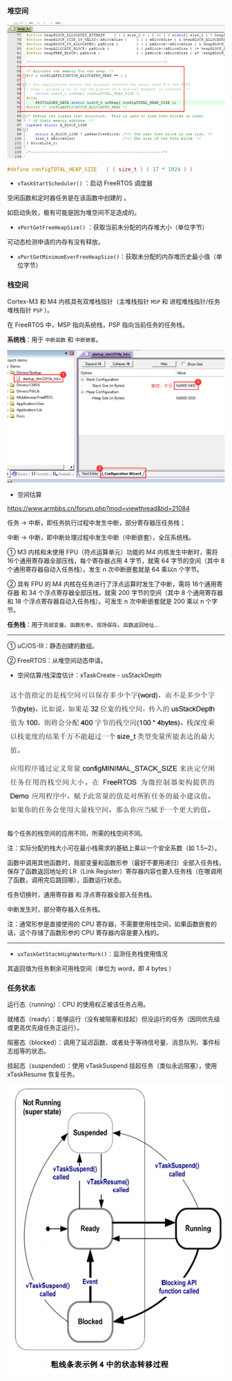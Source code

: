 ### 堆空间

![heap](README.assets/heap.png)

```c
#define configTOTAL_HEAP_SIZE	( ( size_t ) ( 17 * 1024 ) )
```

* `vTaskStartScheduler()` ：启动 FreeRTOS 调度器

空闲函数和定时器任务是在该函数中创建的 。

如启动失败，极有可能是因为堆空间不足造成的。

*  `xPortGetFreeHeapSize()` ：获取当前未分配的内存堆大小（单位字节）

可动态检测申请的内存有没有释放。

* `xPortGetMinimumEverFreeHeapSize()`：获取未分配的内存堆历史最小值（单位字节）

### 栈空间

Cortex-M3 和 M4 内核具有双堆栈指针（主堆栈指针 `MSP` 和 进程堆栈指针/任务堆栈指针 `PSP` ）。

在 FreeRTOS 中，MSP 指向系统栈，PSP 指向当前任务的任务栈。

**系统栈**：用于 `中断函数` 和 `中断嵌套`。

![stack_size](README.assets/stack_size.png)

* 空间估算

https://www.armbbs.cn/forum.php?mod=viewthread&tid=21084

任务 -> 中断，即任务执行过程中发生中断，部分寄存器压任务栈；

中断 -> 中断，即中断处理过程中发生中断（中断嵌套），全压系统栈。

① M3 内核和未使用 FPU（符点运算单元）功能的 M4 内核发生中断时，需将 16个通用寄存器全部压栈，每个寄存器占用 4 字节，就需 64 字节的空间（其中 8 个通用寄存器自动入任务栈）。发生 n 次中断嵌套就是 64 乘以n 个字节。

② 具有 FPU 的 M4 内核在任务进行了浮点运算时发生了中断，需将 16个通用寄存器 和 34 个浮点寄存器全部压栈，就需 200 字节的空间（其中 8 个通用寄存器和 18 个浮点寄存器自动入任务栈）。可发生 n 次中断嵌套就是 200 乘以 n 个字节。

**任务栈**：用于`局部变量`、`函数形参`、`现场保存`、`函数返回地址`...

---

① uC/OS-III：静态创建的数组。

② FreeRTOS：从堆空间动态申请。

* 空间估算/栈深度估计：xTaskCreate - usStackDepth

![xTaskCreate_usStackDepth](README.assets/xTaskCreate_usStackDepth.png)

每个任务的栈空间的应用不同，所需的栈空间不同。

注：实际分配的栈大小可在最小栈需求的基础上乘以一个安全系数（如 1.5\~2）。

函数中调用其他函数时，局部变量和函数形参（最好不要用递归）全部入任务栈，保存了函数返回地址的 LR（Link Register）寄存器内容也要入任务栈（在哪调用了函数，调用完后跳回哪），函数运行状态。

任务切换时，通用寄存器 和 浮点寄存器全部入任务栈。

中断发生时，部分寄存器入任务栈。

注：通常形参是直接使用的 CPU 寄存器，不需要使用栈空间，如果函数嵌套的话，这个存储了函数形参的 CPU 寄存器内容是要入栈的。

---

* `uxTaskGetStackHighWaterMark()`：监测任务栈使用情况

其返回值为任务剩余可用栈空间（单位为 word，即 4 bytes ）

### 任务状态

运行态（running）：CPU 的使用权正被该任务占用。

就绪态（ready）：能够运行（没有被阻塞和挂起）但没运行的任务（因同优先级或更高优先级任务正运行）。

阻塞态（blocked）：调用了延迟函数、或者处于等待信号量、消息队列、事件标志组等的状态。

挂起态（suspended）：使用 vTaskSuspend 挂起任务（类似永远阻塞），使用 xTaskResume 恢复任务。

![TaskState](README.assets/TaskState.png)